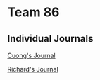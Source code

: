 # Team 86

## Individual Journals
[Cuong's Journal](https://github.com/nguyensjsu/fa21-172-team-86/blob/main/Journals/Cuong/cuong.md)

[Richard's Journal](https://github.com/nguyensjsu/fa21-172-team-86/tree/main/Journals/Richard/richard.md)

